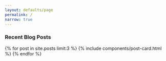 ```yaml
---
layout: defaults/page
permalink: /
narrow: true
---
```


### Recent Blog Posts

{% for post in site.posts limit:3 %}
{% include components/post-card.html %}
{% endfor %}


